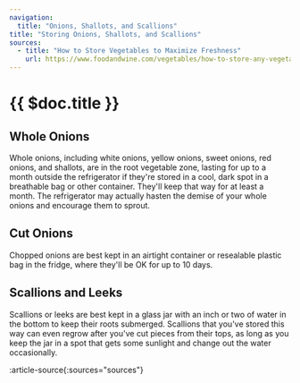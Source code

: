 ```yaml
---
navigation:
  title: "Onions, Shallots, and Scallions"
title: "Storing Onions, Shallots, and Scallions"
sources:
  - title: "How to Store Vegetables to Maximize Freshness"
    url: https://www.foodandwine.com/vegetables/how-to-store-any-vegetable
---
```


# {{ $doc.title }}

## Whole Onions
Whole onions, including white onions, yellow onions, sweet onions, red onions, and shallots, are in the root vegetable zone, lasting for up to a month outside the refrigerator if they're stored in a cool, dark spot in a breathable bag or other container. They'll keep that way for at least a month. The refrigerator may actually hasten the demise of your whole onions and encourage them to sprout. 

## Cut Onions
Chopped onions are best kept in an airtight container or resealable plastic bag in the fridge, where they'll be OK for up to 10 days.

## Scallions and Leeks
 Scallions or leeks are best kept in a glass jar with an inch or two of water in the bottom to keep their roots submerged. Scallions that you've stored this way can even regrow after you've cut pieces from their tops, as long as you keep the jar in a spot that gets some sunlight and change out the water occasionally.

:article-source{:sources="sources"}